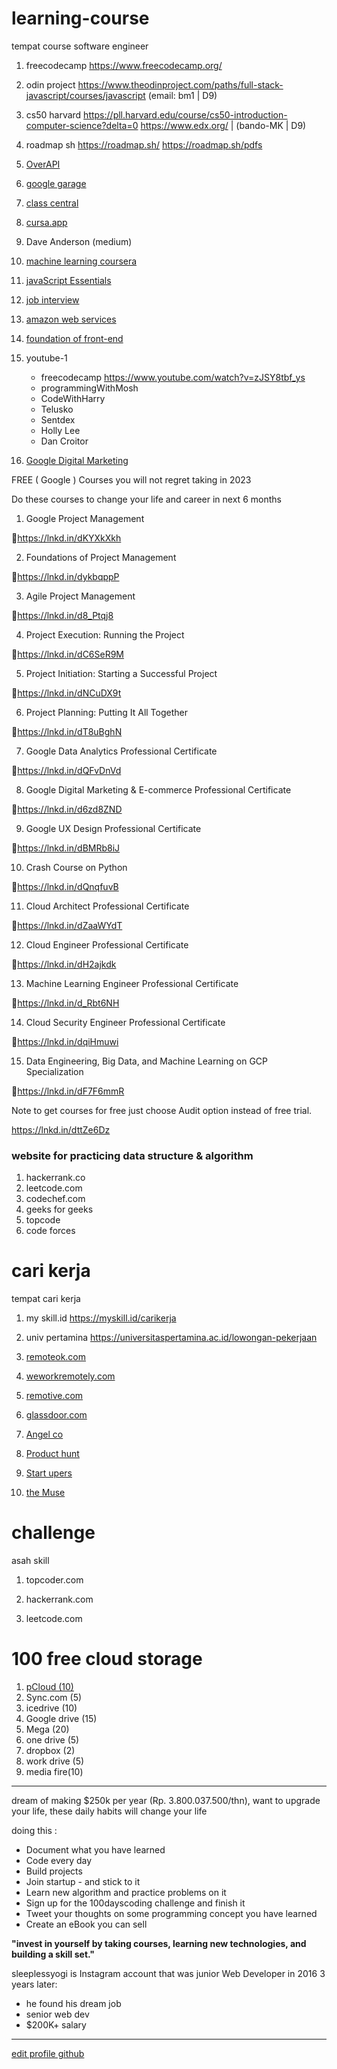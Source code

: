# learning-course
tempat course software engineer

1. freecodecamp
https://www.freecodecamp.org/

2. odin project
https://www.theodinproject.com/paths/full-stack-javascript/courses/javascript
(email: bm1 | D9)

3. cs50 harvard
https://pll.harvard.edu/course/cs50-introduction-computer-science?delta=0
https://www.edx.org/  |   (bando-MK | D9)

4. roadmap sh
https://roadmap.sh/
https://roadmap.sh/pdfs

5. <a href="https://overapi.com/">OverAPI</a>

6. <a href="https://learndigital.withgoogle.com/digitalgarage/courses">google garage</a>

7. <a href="https://www.classcentral.com/report/free-google-certifications/amp/">class central</a>

8. <a href="https://cursa.app/en">cursa.app</a>

9. Dave Anderson (medium)

10. <a href="https://www.coursera.org/learn/machine-learning">machine learning coursera</a>

11. <a href="https://www.udemy.com/course/javascript-essentials/">javaScript Essentials</a>

12. <a href="https://www.udemy.com/course/find-a-job-interview-skills-training-course/">job interview</a>

13. <a href="https://www.udemy.com/course/amazon-web-services-aws-v/">amazon web services</a>

14. <a href="https://www.udemy.com/course/foundations-of-front-end-development/">foundation of front-end</a>

15. youtube-1 
    - freecodecamp
      https://www.youtube.com/watch?v=zJSY8tbf_ys
    - programmingWithMosh
    - CodeWithHarry
    - Telusko
    - Sentdex
    - Holly Lee
    - Dan Croitor
    
16. <a href="https://learndigital.withgoogle.com/digitalgarage/" target="_blank">Google Digital Marketing</a>


FREE ( Google ) Courses you will not regret taking in 2023

Do these courses to change your life and career in next 6 months

1. Google Project Management

🔗https://lnkd.in/dKYXkXkh

2. Foundations of Project Management

🔗https://lnkd.in/dykbqppP

3. Agile Project Management

🔗https://lnkd.in/d8_Ptqj8

4. Project Execution: Running the Project

🔗https://lnkd.in/dC6SeR9M

5. Project Initiation: Starting a Successful Project

🔗https://lnkd.in/dNCuDX9t

6. Project Planning: Putting It All Together

🔗https://lnkd.in/dT8uBghN

7. Google Data Analytics Professional Certificate

🔗https://lnkd.in/dQFvDnVd

8. Google Digital Marketing & E-commerce Professional Certificate

🔗https://lnkd.in/d6zd8ZND

9. Google UX Design Professional Certificate

🔗https://lnkd.in/dBMRb8iJ

10. Crash Course on Python

🔗https://lnkd.in/dQnqfuvB

11. Cloud Architect Professional Certificate

🔗https://lnkd.in/dZaaWYdT

12. Cloud Engineer Professional Certificate

🔗https://lnkd.in/dH2ajkdk

13. Machine Learning Engineer Professional Certificate

🔗https://lnkd.in/d_Rbt6NH

14. Cloud Security Engineer Professional Certificate

🔗https://lnkd.in/dqiHmuwi

15. Data Engineering, Big Data, and Machine Learning on GCP Specialization

🔗https://lnkd.in/dF7F6mmR

Note to get courses for free just choose Audit option instead of free trial.

https://lnkd.in/dttZe6Dz


<h3>website for practicing data structure & algorithm</h3>

1. hackerrank.co
2. leetcode.com
3. codechef.com
4. geeks for geeks
5. topcode
6. code forces

# cari kerja
tempat cari kerja

1. my skill.id
https://myskill.id/carikerja

2. univ pertamina
https://universitaspertamina.ac.id/lowongan-pekerjaan

3. <a href="https://remoteok.com/">remoteok.com</a>

4. <a href="https://weworkremotely.com/">weworkremotely.com</a>

5. <a href="https://remotive.com/">remotive.com</a>

6. <a href="https://www.glassdoor.com/">glassdoor.com</a>

7. <a href="https://angel.co/">Angel co</a>

8. <a href="https://www.producthunt.com/">Product hunt</a>

9. <a href="https://www.startupers.com/">Start upers</a>

10. <a href="https://www.themuse.com/">the Muse</a>


# challenge
asah skill

1. topcoder.com

2. hackerrank.com

3. leetcode.com

# 100 free cloud storage

1. <a href="https://www.pcloud.com/"> pCloud (10) </a>
2. Sync.com (5)
3. icedrive (10)
4. Google drive (15)
5. Mega (20)
6. one drive (5)
7. dropbox (2)
8. work drive (5)
9. media fire(10)


<hr>

<p>dream of making $250k per year (Rp. 3.800.037.500/thn), want to upgrade your life, these daily habits will change your life</p>
doing this :

- Document what you have learned
- Code every day
- Build projects
- Join startup - and stick to it
- Learn new algorithm and practice problems on it
- Sign up for the 100dayscoding challenge and finish it
- Tweet your thoughts on some programming concept you have learned
- Create an eBook you can sell

<b>"invest in yourself by taking courses, learning new technologies, and building a skill set."</b>

sleeplessyogi is Instagram account that was junior Web Developer in 2016
3 years later:
- he found his dream job
- senior web dev
- $200K+ salary


<hr>

<a href="https://gprm.itsvg.in/">edit profile github</a>
